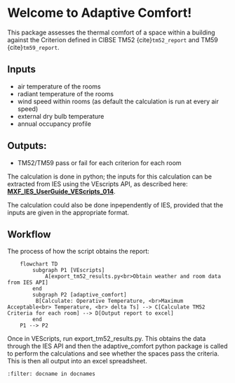 # Welcome to Adaptive Comfort!

This package assesses the thermal comfort of a space within a building against the Criterion defined in CIBSE TM52 {cite}`tm52_report` and TM59 {cite}`tm59_report`.  

## Inputs
- air temperature of the rooms
- radiant temperature of the rooms
- wind speed within rooms (as default the calculation is run at every air speed)
- external dry bulb temperature
- annual occupancy profile

## Outputs: 
- TM52/TM59 pass or fail for each criterion for each room

The calculation is done in python; the inputs for this calculation can be extracted from IES using the VEscripts API, as described here: __[MXF_IES_UserGuide_VEScripts_014](https://wiki.maxfordham.com/pub/Main/MXFIESUSERGUIDEVESCRIPTS/MXF_IES_UserGuide_VEScripts_014.pdf)__. 

The calculation could also be done inpependently of IES, provided that the inputs are given in the appropriate format. 

## Workflow

The process of how the script obtains the report:

```{mermaid
    flowchart TD
        subgraph P1 [VEscripts]
            A[export_tm52_results.py<br>Obtain weather and room data from IES API]
        end
        subgraph P2 [adaptive_comfort]
         B[Calculate: Operative Temperature, <br>Maximum Acceptable<br> Temperature, <br> delta Ts] --> C[Calculate TM52 Criteria for each room] --> D[Output report to excel]
        end
    P1 --> P2
```

Once in VEScripts, run export_tm52_results.py. This obtains the data through the IES API and then the adaptive_comfort python package is called to perform the calculations and see whether the spaces pass the criteria. This is then all output into an excel spreadsheet.

```{bibliography}
:filter: docname in docnames
```